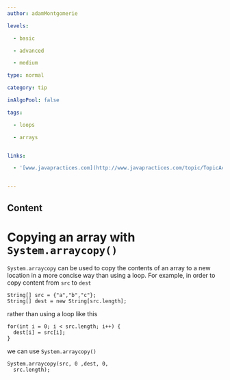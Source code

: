 ```yaml
---
author: adamMontgomerie

levels:

  - basic

  - advanced

  - medium

type: normal

category: tip

inAlgoPool: false

tags:

  - loops

  - arrays


links:

  - '[www.javapractices.com](http://www.javapractices.com/topic/TopicAction.do?Id=3){website}'


---
```

## Content
# Copying an array with `System.arraycopy()`

`System.arraycopy` can be used to copy the contents of an array to a new location in a more concise way than using a loop. For example, in order to copy content from `src` to `dest`

```
String[] src = {"a","b","c"};
String[] dest = new String[src.length];
```
rather than using a loop like this
```
for(int i = 0; i < src.length; i++) {
  dest[i] = src[i];
}
```
we can use `System.arraycopy()`
```
System.arraycopy(src, 0 ,dest, 0, 
  src.length);
```

